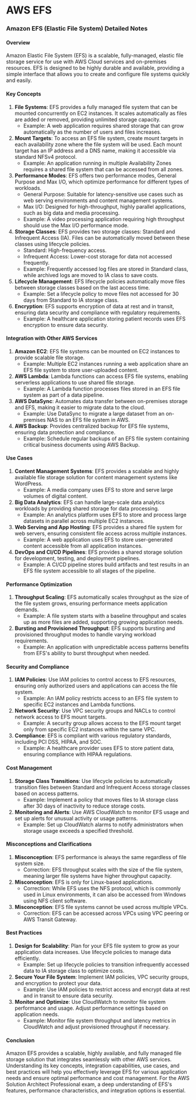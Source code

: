 # AWS EFS

### Amazon EFS (Elastic File System) Detailed Notes

#### Overview

Amazon Elastic File System (EFS) is a scalable, fully-managed, elastic file storage service for use with AWS Cloud services and on-premises resources. EFS is designed to be highly durable and available, providing a simple interface that allows you to create and configure file systems quickly and easily.

#### Key Concepts

1. **File Systems**: EFS provides a fully managed file system that can be mounted concurrently on EC2 instances. It scales automatically as files are added or removed, providing unlimited storage capacity.
   * Example: A web application requires shared storage that can grow automatically as the number of users and files increases.
2. **Mount Targets**: To access an EFS file system, create mount targets in each availability zone where the file system will be used. Each mount target has an IP address and a DNS name, making it accessible via standard NFSv4 protocol.
   * Example: An application running in multiple Availability Zones requires a shared file system that can be accessed from all zones.
3. **Performance Modes**: EFS offers two performance modes, General Purpose and Max I/O, which optimize performance for different types of workloads.
   * General Purpose: Suitable for latency-sensitive use cases such as web serving environments and content management systems.
   * Max I/O: Designed for high-throughput, highly parallel applications, such as big data and media processing.
   * Example: A video processing application requiring high throughput should use the Max I/O performance mode.
4. **Storage Classes**: EFS provides two storage classes: Standard and Infrequent Access (IA). Files can be automatically moved between these classes using lifecycle policies.
   * Standard: High-frequency access.
   * Infrequent Access: Lower-cost storage for data not accessed frequently.
   * Example: Frequently accessed log files are stored in Standard class, while archived logs are moved to IA class to save costs.
5. **Lifecycle Management**: EFS lifecycle policies automatically move files between storage classes based on the last access time.
   * Example: Set a lifecycle policy to move files not accessed for 30 days from Standard to IA storage class.
6. **Encryption**: EFS supports encryption of data at rest and in transit, ensuring data security and compliance with regulatory requirements.
   * Example: A healthcare application storing patient records uses EFS encryption to ensure data security.

#### Integration with Other AWS Services

1. **Amazon EC2**: EFS file systems can be mounted on EC2 instances to provide scalable file storage.
   * Example: Multiple EC2 instances running a web application share an EFS file system to store user-uploaded content.
2. **AWS Lambda**: Lambda functions can access EFS file systems, enabling serverless applications to use shared file storage.
   * Example: A Lambda function processes files stored in an EFS file system as part of a data pipeline.
3. **AWS DataSync**: Automates data transfer between on-premises storage and EFS, making it easier to migrate data to the cloud.
   * Example: Use DataSync to migrate a large dataset from an on-premises NAS to an EFS file system in AWS.
4. **AWS Backup**: Provides centralized backup for EFS file systems, ensuring data protection and compliance.
   * Example: Schedule regular backups of an EFS file system containing critical business documents using AWS Backup.

#### Use Cases

1. **Content Management Systems**: EFS provides a scalable and highly available file storage solution for content management systems like WordPress.
   * Example: A media company uses EFS to store and serve large volumes of digital content.
2. **Big Data Analytics**: EFS can handle large-scale data analytics workloads by providing shared storage for data processing.
   * Example: An analytics platform uses EFS to store and process large datasets in parallel across multiple EC2 instances.
3. **Web Serving and App Hosting**: EFS provides a shared file system for web servers, ensuring consistent file access across multiple instances.
   * Example: A web application uses EFS to store user-generated content accessible from all application instances.
4. **DevOps and CI/CD Pipelines**: EFS provides a shared storage solution for development, testing, and deployment pipelines.
   * Example: A CI/CD pipeline stores build artifacts and test results in an EFS file system accessible to all stages of the pipeline.

#### Performance Optimization

1. **Throughput Scaling**: EFS automatically scales throughput as the size of the file system grows, ensuring performance meets application demands.
   * Example: A file system starts with a baseline throughput and scales up as more files are added, supporting growing application needs.
2. **Bursting and Provisioned Throughput**: EFS supports bursting and provisioned throughput modes to handle varying workload requirements.
   * Example: An application with unpredictable access patterns benefits from EFS's ability to burst throughput when needed.

#### Security and Compliance

1. **IAM Policies**: Use IAM policies to control access to EFS resources, ensuring only authorized users and applications can access the file system.
   * Example: An IAM policy restricts access to an EFS file system to specific EC2 instances and Lambda functions.
2. **Network Security**: Use VPC security groups and NACLs to control network access to EFS mount targets.
   * Example: A security group allows access to the EFS mount target only from specific EC2 instances within the same VPC.
3. **Compliance**: EFS is compliant with various regulatory standards, including PCI DSS, HIPAA, and SOC.
   * Example: A healthcare provider uses EFS to store patient data, ensuring compliance with HIPAA regulations.

#### Cost Management

1. **Storage Class Transitions**: Use lifecycle policies to automatically transition files between Standard and Infrequent Access storage classes based on access patterns.
   * Example: Implement a policy that moves files to IA storage class after 30 days of inactivity to reduce storage costs.
2. **Monitoring and Alerts**: Use AWS CloudWatch to monitor EFS usage and set up alerts for unusual activity or usage patterns.
   * Example: Set up CloudWatch alarms to notify administrators when storage usage exceeds a specified threshold.

#### Misconceptions and Clarifications

1. **Misconception**: EFS performance is always the same regardless of file system size.
   * Correction: EFS throughput scales with the size of the file system, meaning larger file systems have higher throughput capacity.
2. **Misconception**: EFS is only for Linux-based applications.
   * Correction: While EFS uses the NFS protocol, which is commonly used in Linux environments, it can also be accessed from Windows using NFS client software.
3. **Misconception**: EFS file systems cannot be used across multiple VPCs.
   * Correction: EFS can be accessed across VPCs using VPC peering or AWS Transit Gateway.

#### Best Practices

1. **Design for Scalability**: Plan for your EFS file system to grow as your application data increases. Use lifecycle policies to manage data efficiently.
   * Example: Set up lifecycle policies to transition infrequently accessed data to IA storage class to optimize costs.
2. **Secure Your File System**: Implement IAM policies, VPC security groups, and encryption to protect your data.
   * Example: Use IAM policies to restrict access and encrypt data at rest and in transit to ensure data security.
3. **Monitor and Optimize**: Use CloudWatch to monitor file system performance and usage. Adjust performance settings based on application needs.
   * Example: Monitor file system throughput and latency metrics in CloudWatch and adjust provisioned throughput if necessary.

#### Conclusion

Amazon EFS provides a scalable, highly available, and fully managed file storage solution that integrates seamlessly with other AWS services. Understanding its key concepts, integration capabilities, use cases, and best practices will help you effectively leverage EFS for various application needs and ensure optimal performance and cost management. For the AWS Solution Architect Professional exam, a deep understanding of EFS's features, performance characteristics, and integration options is essential.

